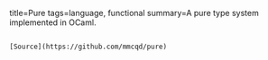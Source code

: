 title=Pure
tags=language, functional
summary=A pure type system implemented in OCaml.
~~~~~~

[Source](https://github.com/mmcqd/pure)
